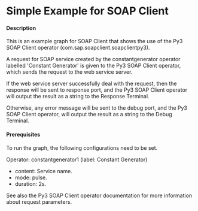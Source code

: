 Simple Example for SOAP Client
================================
#### Description

This is an example graph for SOAP Client that shows the use of the Py3 SOAP Client operator (com.sap.soapclient.soapclientpy3).

A request for SOAP service created by the constantgenerator operator labelled 'Constant Generator' is given to the Py3 SOAP Client operator, which sends the request to the web service server.

If the web service server successfully deal with the request, then the response will be sent to response port, and the Py3 SOAP Client operator will output the result as a string to the Response Terminal.

Otherwise, any error message will be sent to the debug port, and the Py3 SOAP Client operator, will output the result as a string to the Debug Terminal.

#### Prerequisites
To run the graph, the following configurations need to be set.

Operator: constantgenerator1 (label: Constant Generator)

* content: Service name.
* mode: pulse.
* duration: 2s.

See also the Py3 SOAP Client operator documentation for more information about request parameters.
